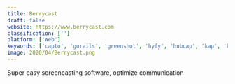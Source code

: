 ```yaml
---
title: Berrycast
draft: false 
website: https://www.berrycast.com
classification: ['']
platform: ['Web']
keywords: ['capto', 'gorails', 'greenshot', 'hyfy', 'hubcap', 'kap', 'kepture', 'lookback_usb', 'loom_for_desktop', 'recordscreen.io', 'retroclip', 'screenflow', 'screencast-o-matic', 'studio1', 'talkshow', 'userback', 'xor_drive']
image: 2020/04/Berrycast.png
---
```

Super easy screencasting software, optimize communication